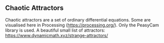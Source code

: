 ## Chaotic Attractors
Chaotic attractors are a set of ordinary differential equations. Some are visualised here in Processing (https://processing.org/).
Only the PeasyCam library is used. 
A beautiful small list of attractors: https://www.dynamicmath.xyz/strange-attractors/